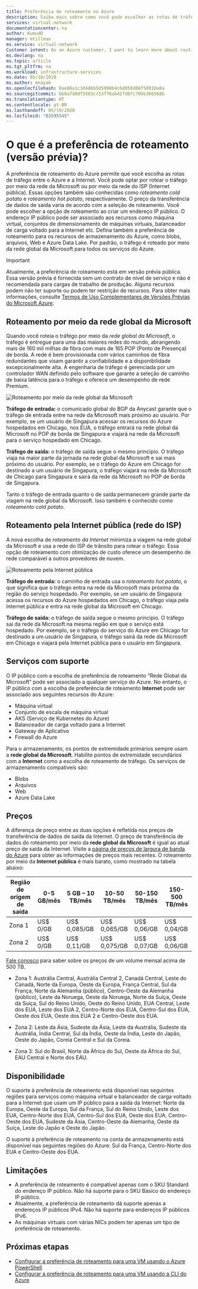 ```yaml
---
title: Preferência de roteamento no Azure
description: Saiba mais sobre como você pode escolher as rotas de tráfego entre o Azure e a Internet com a preferência de roteamento.
services: virtual-network
documentationcenter: na
author: KumudD
manager: mtillman
ms.service: virtual-network
Customer intent: As an Azure customer, I want to learn more about routing choices for my internet egress traffic.
ms.devlang: na
ms.topic: article
ms.tgt_pltfrm: na
ms.workload: infrastructure-services
ms.date: 05/18/2020
ms.author: mnayak
ms.openlocfilehash: 0ae06a1c3d486b5d5998b4c6d050d86f50910a0a
ms.sourcegitcommit: bb0afd0df5563cc53f76a642fd8fc709e366568b
ms.translationtype: HT
ms.contentlocale: pt-BR
ms.lasthandoff: 05/19/2020
ms.locfileid: "83595545"
---
```

# <a name="what-is-routing-preference-preview"></a>O que é a preferência de roteamento (versão prévia)?

A preferência de roteamento do Azure permite que você escolha as rotas de tráfego entre o Azure e a Internet. Você pode optar por rotear o tráfego por meio da rede da Microsoft ou por meio da rede do ISP (Internet pública). Essas opções também são conhecidas como *roteamento cold potato* e *roteamento hot potato*, respectivamente. O preço da transferência de dados de saída varia de acordo com a seleção de roteamento. Você pode escolher a opção de roteamento ao criar um endereço IP público. O endereço IP público pode ser associado aos recursos como máquina virtual, conjuntos de dimensionamento de máquinas virtuais, balanceador de carga voltado para a Internet etc. Defina também a preferência de roteamento para os recursos de armazenamento do Azure, como blobs, arquivos, Web e Azure Data Lake. Por padrão, o tráfego é roteado por meio da rede global da Microsoft para todos os serviços do Azure.

> [!IMPORTANT]
> Atualmente, a preferência de roteamento está em versão prévia pública.
> Essa versão prévia é fornecida sem um contrato de nível de serviço e não é recomendada para cargas de trabalho de produção. Alguns recursos podem não ter suporte ou podem ter restrição de recursos. Para obter mais informações, consulte [Termos de Uso Complementares de Versões Prévias do Microsoft Azure](https://azure.microsoft.com/support/legal/preview-supplemental-terms/).

## <a name="routing-via-microsoft-global-network"></a>Roteamento por meio da rede global da Microsoft

Quando você roteia o tráfego por meio da *rede global da Microsoft*, o tráfego é entregue para uma das maiores redes do mundo, abrangendo mais de 160 mil milhas de fibra com mais de 165 POP (Ponto de Presença) de borda. A rede é bem provisionada com vários caminhos de fibra redundantes que visam garantir a confiabilidade e a disponibilidade excepcionalmente alta. A engenharia de tráfego é gerenciada por um controlador WAN definido pelo software que garante a seleção de caminho de baixa latência para o tráfego e oferece um desempenho de rede Premium.

![Roteamento por meio da rede global da Microsoft](media/routing-preference-overview/route-via-microsoft-global-network.png)

**Tráfego de entrada:** o comunicado global do BGP da Anycast garante que o tráfego de entrada entre na rede da Microsoft mais próximo ao usuário. Por exemplo, se um usuário de Singapura acessar os recursos do Azure hospedados em Chicago, nos EUA, o tráfego entrará na rede global da Microsoft no POP de borda de Singapura e viajará na rede da Microsoft para o serviço hospedado em Chicago.

**Tráfego de saída:** o tráfego de saída segue o mesmo princípio. O tráfego viaja na maior parte da jornada na rede global da Microsoft e sai mais próximo do usuário. Por exemplo, se o tráfego do Azure em Chicago for destinado a um usuário de Singapura, o tráfego viajará na rede da Microsoft de Chicago para Singapura e sairá da rede da Microsoft no POP de borda de Singapura.

Tanto o tráfego de entrada quanto o de saída permanecem grande parte da viagem na rede global da Microsoft. Isso também é conhecido como *roteamento cold potato*.


## <a name="routing-over-public-internet-isp-network"></a>Roteamento pela Internet pública (rede do ISP)

A nova escolha de *roteamento da Internet* minimiza a viagem na rede global da Microsoft e usa a rede do ISP de trânsito para rotear o tráfego. Essa opção de roteamento com otimização de custo oferece um desempenho de rede comparável a outros provedores de nuvem.

![Roteamento pela Internet pública](media/routing-preference-overview/route-via-isp-network.png)

**Tráfego de entrada:** o caminho de entrada usa o *roteamento hot potato*, o que significa que o tráfego entra na rede da Microsoft mais próxima da região do serviço hospedado. Por exemplo, se um usuário de Singapura acessa os recursos do Azure hospedados em Chicago, o tráfego viaja pela Internet pública e entra na rede global da Microsoft em Chicago.

**Tráfego de saída:** o tráfego de saída segue o mesmo princípio. O tráfego sai da rede da Microsoft na mesma região em que o serviço está hospedado. Por exemplo, se o tráfego do serviço do Azure em Chicago for destinado a um usuário de Singapura, o tráfego sairá da rede da Microsoft em Chicago e viajará pela Internet pública para o usuário em Singapura.

## <a name="supported-services"></a>Serviços com suporte

O IP público com a escolha de preferência de roteamento “Rede Global da Microsoft” pode ser associado a qualquer serviço do Azure. No entanto, o IP público com a escolha de preferência de roteamento **Internet** pode ser associado aos seguintes recursos do Azure:

* Máquina virtual
* Conjunto de escala de máquina virtual
* AKS (Serviço de Kubernetes do Azure)
* Balanceador de carga voltado para a Internet
* Gateway de Aplicativo
* Firewall do Azure

Para o armazenamento, os pontos de extremidade primários sempre usam a **rede global da Microsoft**. Habilite pontos de extremidade secundários com a **Internet** como a escolha de roteamento de tráfego. Os serviços de armazenamento compatíveis são:

* Blobs
* Arquivos
* Web
* Azure Data Lake

## <a name="pricing"></a>Preços
A diferença de preço entre as duas opções é refletida nos preços de transferência de dados de saída da Internet. O preço de transferência de dados do roteamento por meio da **rede global da Microsoft** é igual ao atual preço de saída da Internet. Visite a [página de preços de largura de banda do Azure](https://azure.microsoft.com/pricing/details/bandwidth/) para obter as informações de preços mais recentes. O roteamento por meio da **Internet pública** é mais barato, como mostrado na tabela abaixo:

| Região de origem de saída | 0-5 GB/mês | 5 GB – 10 TB/mês | 10-50 TB/mês | 50-150 TB/mês | 150-500 TB/mês |
| --- | --- | --- | --- | --- | --- |
| Zona 1 | US$ 0/GB | US$ 0,085/GB | US$ 0,065/GB | US$ 0,06/GB | US$ 0,04/GB |
| Zona 2 | US$ 0/GB | US$ 0,11/GB | US$ 0,075/GB | US$ 0,07/GB | US$ 0,06/GB  |

[Fale conosco](https://azure.microsoft.com/overview/sales-number/) para saber sobre os preços de um volume mensal acima de 500 TB.
* Zona 1: Austrália Central, Austrália Central 2, Canadá Central, Leste do Canadá, Norte da Europa, Oeste da Europa, França Central, Sul da França, Norte da Alemanha (público), Centro-Oeste da Alemanha (público), Leste da Noruega, Oeste da Noruega, Norte da Suíça, Oeste da Suíça, Sul do Reino Unido, Oeste do Reino Unido, EUA Central, Leste dos EUA, Leste dos EUA 2, Centro-Norte dos EUA, Centro-Sul dos EUA, Oeste dos EUA, Oeste dos EUA 2 e Centro-Oeste dos EUA.

* Zona 2: Leste da Ásia, Sudeste da Ásia, Leste da Austrália, Sudeste da Austrália, Índia Central, Sul da Índia, Oeste da Índia, Leste do Japão, Oeste do Japão, Coreia Central e Sul da Coreia.

* Zona 3: Sul do Brasil, Norte da África do Sul, Oeste da África do Sul, EAU Central e Norte dos EAU.

## <a name="availability"></a>Disponibilidade

O suporte à preferência de roteamento está disponível nas seguintes regiões para serviços como máquina virtual e balanceador de carga voltado para a Internet que usam um IP público para a saída da Internet: Norte da Europa, Oeste da Europa, Sul da França, Sul do Reino Unido, Leste dos EUA, Centro-Norte dos EUA, Centro-Sul dos EUA, Oeste dos EUA, Centro-Oeste dos EUA, Sudeste da Ásia, Centro-Oeste da Alemanha, Oeste da Suíça, Leste do Japão e Oeste do Japão.

O suporte à preferência de roteamento na conta de armazenamento está disponível nas seguintes regiões do Azure: Sul da França, Centro-Norte dos EUA e Centro-Oeste dos EUA.
## <a name="limitations"></a>Limitações

* A preferência de roteamento é compatível apenas com o SKU Standard do endereço IP público. Não há suporte para o SKU Básico do endereço IP público.
* Atualmente, a preferência de roteamento dá suporte apenas a endereços IP públicos IPv4. Não há suporte para endereços IP públicos IPv6.
* As máquinas virtuais com várias NICs podem ter apenas um tipo de preferência de roteamento.


## <a name="next-steps"></a>Próximas etapas

* [Configurar a preferência de roteamento para uma VM usando o Azure PowerShell](configure-routing-preference-virtual-machine-powershell.md)
* [Configurar a preferência de roteamento para uma VM usando a CLI do Azure](configure-routing-preference-virtual-machine-cli.md)
